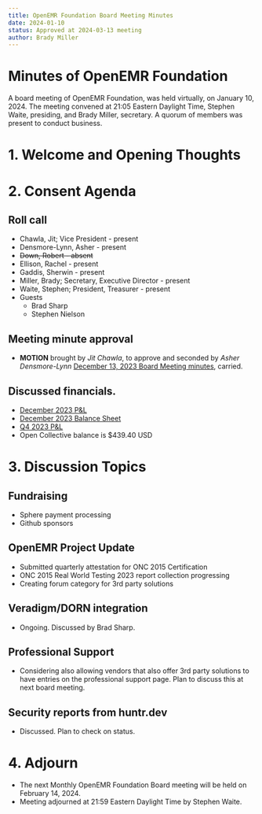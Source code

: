 ```yaml
---
title: OpenEMR Foundation Board Meeting Minutes
date: 2024-01-10
status: Approved at 2024-03-13 meeting
author: Brady Miller
---
```


# Minutes of OpenEMR Foundation

A board meeting of OpenEMR Foundation, was held virtually, on January 10, 2024. The meeting convened at 21:05 Eastern Daylight Time, Stephen Waite, presiding, and Brady Miller, secretary. A quorum of members was present to conduct business.

# 1. Welcome and Opening Thoughts

# 2. Consent Agenda
## Roll call
  - Chawla, Jit; Vice President - present
  - Densmore-Lynn, Asher - present
  - ~~Down, Robert - absent~~
  - Ellison, Rachel - present
  - Gaddis, Sherwin - present
  - Miller, Brady; Secretary, Executive Director - present
  - Waite, Stephen; President, Treasurer - present
  - Guests
    - Brad Sharp
    - Stephen Nielson
## Meeting minute approval
  - **MOTION** brought by _Jit Chawla_, to approve and seconded by _Asher Densmore-Lynn_ [December 13, 2023 Board Meeting minutes](https://github.com/openemr/foundation-minutes/blob/master/2023-12-13-Board.md), carried.

## Discussed financials.
  - [December 2023 P&L](https://community.open-emr.org/uploads/short-url/cMpT26i86xFpCmdkM7rKixIk7wZ.pdf)
  - [December 2023 Balance Sheet](https://community.open-emr.org/uploads/short-url/e8vitl7R48Aqom4a2Jz3HzmeCea.pdf)
  - [Q4 2023 P&L](https://community.open-emr.org/uploads/short-url/wbb3BIatOBYtjvSsAE7D7KZA6gl.pdf)
  - Open Collective balance is $439.40 USD

# 3. Discussion Topics

## Fundraising
  - Sphere payment processing
  - Github sponsors

## OpenEMR Project Update
  - Submitted quarterly attestation for ONC 2015 Certification
  - ONC 2015 Real World Testing 2023 report collection progressing
  - Creating forum category for 3rd party solutions

## Veradigm/DORN integration
  - Ongoing. Discussed by Brad Sharp.

## Professional Support
  - Considering also allowing vendors that also offer 3rd party solutions to have entries on the professional support page. Plan to discuss this at next board meeting.

## Security reports from huntr.dev
  - Discussed. Plan to check on status.

# 4. Adjourn
  - The next Monthly OpenEMR Foundation Board meeting will be held on February 14, 2024.
  - Meeting adjourned at 21:59 Eastern Daylight Time by Stephen Waite.
